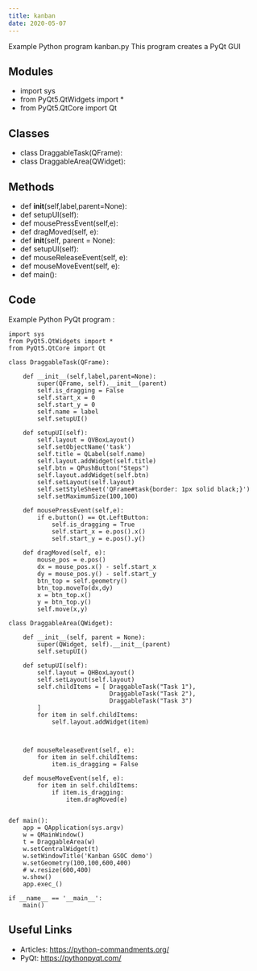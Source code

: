 ```yaml
---
title: kanban
date: 2020-05-07
---
```

Example Python program kanban.py
This program creates a PyQt GUI

## Modules

* import sys
* from PyQt5.QtWidgets import *
* from PyQt5.QtCore import Qt

## Classes

* class DraggableTask(QFrame):
* class DraggableArea(QWidget):

## Methods

* def __init__(self,label,parent=None):
* def setupUI(self):
* def mousePressEvent(self,e):
* def dragMoved(self, e):
* def __init__(self, parent = None):
* def setupUI(self):
* def mouseReleaseEvent(self, e):
* def mouseMoveEvent(self, e):
* def main():

## Code

Example Python PyQt program :

    import sys
    from PyQt5.QtWidgets import *
    from PyQt5.QtCore import Qt
    
    class DraggableTask(QFrame):
    
        def __init__(self,label,parent=None):
            super(QFrame, self).__init__(parent)
            self.is_dragging = False
            self.start_x = 0
            self.start_y = 0
            self.name = label
            self.setupUI()
    
        def setupUI(self):
            self.layout = QVBoxLayout()
            self.setObjectName('task')
            self.title = QLabel(self.name)
            self.layout.addWidget(self.title)
            self.btn = QPushButton("Steps")
            self.layout.addWidget(self.btn)
            self.setLayout(self.layout)
            self.setStyleSheet('QFrame#task{border: 1px solid black;}')
            self.setMaximumSize(100,100)
    
        def mousePressEvent(self,e):
            if e.button() == Qt.LeftButton:
                self.is_dragging = True
                self.start_x = e.pos().x()
                self.start_y = e.pos().y()
    
        def dragMoved(self, e):
            mouse_pos = e.pos()
            dx = mouse_pos.x() - self.start_x
            dy = mouse_pos.y() - self.start_y
            btn_top = self.geometry()
            btn_top.moveTo(dx,dy)
            x = btn_top.x()
            y = btn_top.y()
            self.move(x,y)
    
    class DraggableArea(QWidget):
    
        def __init__(self, parent = None):
            super(QWidget, self).__init__(parent)
            self.setupUI()
    
        def setupUI(self):
            self.layout = QHBoxLayout()
            self.setLayout(self.layout)
            self.childItems = [ DraggableTask("Task 1"),
                                DraggableTask("Task 2"),
                                DraggableTask("Task 3")
            ]
            for item in self.childItems:
                self.layout.addWidget(item)
    
      
    
        def mouseReleaseEvent(self, e):
            for item in self.childItems:
                item.is_dragging = False
    
        def mouseMoveEvent(self, e):
            for item in self.childItems:
                if item.is_dragging:
                    item.dragMoved(e)
    
    
    def main():
        app = QApplication(sys.argv)
        w = QMainWindow()
        t = DraggableArea(w)
        w.setCentralWidget(t)
        w.setWindowTitle('Kanban GSOC demo')
        w.setGeometry(100,100,600,400)
        # w.resize(600,400)
        w.show()
        app.exec_()
    
    if __name__ == '__main__':
        main()
    

## Useful Links

- Articles: https://python-commandments.org/
- PyQt: https://pythonpyqt.com/
